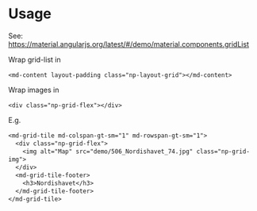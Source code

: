 # Usage
See: https://material.angularjs.org/latest/#/demo/material.components.gridList

Wrap grid-list in

    <md-content layout-padding class="np-layout-grid"></md-content>

Wrap images in

    <div class="np-grid-flex"></div>

E.g.

    <md-grid-tile md-colspan-gt-sm="1" md-rowspan-gt-sm="1">
      <div class="np-grid-flex">
        <img alt="Map" src="demo/506_Nordishavet_74.jpg" class="np-grid-img">
      </div>
      <md-grid-tile-footer>
        <h3>Nordishavet</h3>
      </md-grid-tile-footer>
    </md-grid-tile>
